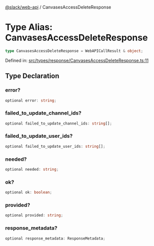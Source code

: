 [@slack/web-api](../index.md) / CanvasesAccessDeleteResponse

# Type Alias: CanvasesAccessDeleteResponse

```ts
type CanvasesAccessDeleteResponse = WebAPICallResult & object;
```

Defined in: [src/types/response/CanvasesAccessDeleteResponse.ts:11](https://github.com/slackapi/node-slack-sdk/blob/main/packages/web-api/src/types/response/CanvasesAccessDeleteResponse.ts#L11)

## Type Declaration

### error?

```ts
optional error: string;
```

### failed\_to\_update\_channel\_ids?

```ts
optional failed_to_update_channel_ids: string[];
```

### failed\_to\_update\_user\_ids?

```ts
optional failed_to_update_user_ids: string[];
```

### needed?

```ts
optional needed: string;
```

### ok?

```ts
optional ok: boolean;
```

### provided?

```ts
optional provided: string;
```

### response\_metadata?

```ts
optional response_metadata: ResponseMetadata;
```
